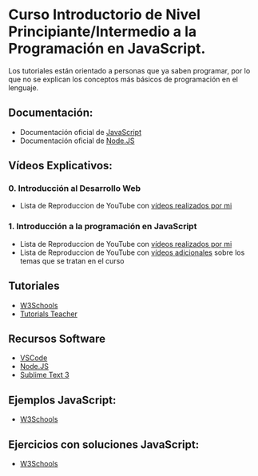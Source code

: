 # Curso Introductorio de Nivel Principiante/Intermedio a la Programación en JavaScript. 

Los tutoriales están orientado a personas que ya saben programar, por lo que no se explican los conceptos más básicos de programación en el lenguaje.

## Documentación:
- Documentación oficial de [JavaScript](https://www.javascript.com)
- Documentación oficial de [Node.JS]( https://nodejs.org/es/docs/)

## Vídeos Explicativos:

### 0. Introducción al Desarrollo Web
- Lista de Reproduccion de YouTube con [vídeos realizados por mi](https://youtube.com/playlist?list=PLiMesnCG0J7yMAVkmXfeg2nyovnzuuElt) 
<!--- Lista de Reproduccion de YouTube con [vídeos adicionales](https://youtube.com/playlist?list=PLiMesnCG0J7xx_b42PQyYO0Td_vNTq4aP) sobre los temas que se tratan en el curso-->
<!-- Esto es un comentario y no se mostrará en el README visualmente. -->

### 1. Introducción a la programación en JavaScript
- Lista de Reproduccion de YouTube con [vídeos realizados por mi](https://youtube.com/playlist?list=PLiMesnCG0J7yMAVkmXfeg2nyovnzuuElt) 
- Lista de Reproduccion de YouTube con [vídeos adicionales](https://youtube.com/playlist?list=PLiMesnCG0J7xx_b42PQyYO0Td_vNTq4aP) sobre los temas que se tratan en el curso
## Tutoriales
- [W3Schools](https://www.w3schools.com/js/default.asp)
- [Tutorials Teacher](https://www.tutorialsteacher.com/javascript)



## Recursos Software
- [VSCode](https://code.visualstudio.com)
- [Node.JS](https://nodejs.org/es/)
- [Sublime Text 3](https://www.sublimetext.com/3)

## Ejemplos JavaScript:
- [W3Schools](https://www.w3schools.com/js/js_examples.asp)

## Ejercicios con soluciones JavaScript:
- [W3Schools](https://www.w3schools.com/js/js_exercises.asp)

